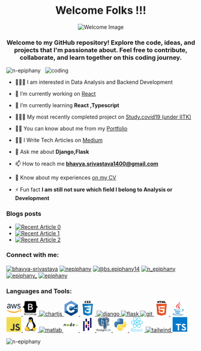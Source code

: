 <h1 align="center">Welcome Folks !!!</h1>
<p align="center">
  <img src="https://drive.google.com/file/d/18YuZwJKZgZBu3fbBeIbhjddl4tGrAZ5y" alt="Welcome Image" width="100%" height="20%">
</p><h3 align="center">Welcome to my GitHub repository! Explore the code, ideas, and projects that I'm passionate about. Feel free to contribute, collaborate, and learn together on this coding journey.</h3>
<img align="right" alt="coding" width="400" src="https://media.giphy.com/media/L1R1tvI9svkIWwpVYr/giphy.gif">
<p align="left"> <img src="https://komarev.com/ghpvc/?username=n-epiphany&label=Profile%20views&color=0e75b6&style=flat" alt="n-epiphany" /> </p>

- 👩🏻‍💻 I am interested in Data Analysis and Backend Development 
- 🔭 I’m currently working on [React](https://github.com/N-epiphany/Search)

- 🌱 I’m currently learning **React ,Typescript**

- 👩🏻‍💻 My most recently completed project on [Study.covid19 (under IITK)](https://studycovid19.in/)

- 👨‍💻 You can know about me from my [Portfolio](https://n-epiphany.github.io/EpiphanyPortfolio/)

- ✍🏻 I Write Tech Articles on [Medium](https://medium.com/@bs.epiphany14)

- 💬 Ask me about **Django,Flask**

- 📫 How to reach me **bhavya.srivastava1400@gmail.com**

- 📄 Know about my experiences [on my CV](https://drive.google.com/file/d/1v3l_ispfi6jdnOYl8dEM-AgyaZDgsOu5/view)

- ⚡ Fun fact **I am still not sure which field I belong to Analysis or Development**

### Blogs posts
- <a target="_blank" href="https://github-readme-medium-recent-article.vercel.app/medium/@bs.epiphany14/0"><img src="https://github-readme-medium-recent-article.vercel.app/medium/@bs.epiphany14/0" alt="Recent Article 0"></a>
- <a target="_blank" href="https://github-readme-medium-recent-article.vercel.app/medium/@bs.epiphany14/1"><img src="https://github-readme-medium-recent-article.vercel.app/medium/@bs.epiphany14/1" alt="Recent Article 1"></a>
- <a target="_blank" href="https://github-readme-medium-recent-article.vercel.app/medium/@bs.epiphany14/2"><img src="https://github-readme-medium-recent-article.vercel.app/medium/@bs.epiphany14/2" alt="Recent Article 2"></a> <br>


<h3 align="left">Connect with me:</h3>
<p align="left">
<a href="https://codepen.io/bhavya-srivastava" target="blank"><img align="center" src="https://raw.githubusercontent.com/rahuldkjain/github-profile-readme-generator/master/src/images/icons/Social/codepen.svg" alt="bhavya-srivastava" height="30" width="40" /></a>
<a href="https://linkedin.com/in/nepiphany" target="blank"><img align="center" src="https://raw.githubusercontent.com/rahuldkjain/github-profile-readme-generator/master/src/images/icons/Social/linked-in-alt.svg" alt="nepiphany" height="30" width="40" /></a>
<a href="https://medium.com/@bs.epiphany14" target="blank"><img align="center" src="https://raw.githubusercontent.com/rahuldkjain/github-profile-readme-generator/master/src/images/icons/Social/medium.svg" alt="@bs.epiphany14" height="30" width="40" /></a>
<a href="https://codeforces.com/profile/n_epiphany" target="blank"><img align="center" src="https://raw.githubusercontent.com/rahuldkjain/github-profile-readme-generator/master/src/images/icons/Social/codeforces.svg" alt="n_epiphany" height="30" width="40" /></a>
<a href="https://www.leetcode.com/epiphany_" target="blank"><img align="center" src="https://raw.githubusercontent.com/rahuldkjain/github-profile-readme-generator/master/src/images/icons/Social/leet-code.svg" alt="epiphany_" height="30" width="40" /></a>
<a href="https://auth.geeksforgeeks.org/user/epiphany" target="blank"><img align="center" src="https://raw.githubusercontent.com/rahuldkjain/github-profile-readme-generator/master/src/images/icons/Social/geeks-for-geeks.svg" alt="epiphany" height="30" width="40" /></a>
</p>

<h3 align="left">Languages and Tools:</h3>
<p align="left"> <a href="https://aws.amazon.com" target="_blank" rel="noreferrer"> <img src="https://raw.githubusercontent.com/devicons/devicon/master/icons/amazonwebservices/amazonwebservices-original-wordmark.svg" alt="aws" width="40" height="40"/> </a> <a href="https://getbootstrap.com" target="_blank" rel="noreferrer"> <img src="https://raw.githubusercontent.com/devicons/devicon/master/icons/bootstrap/bootstrap-plain-wordmark.svg" alt="bootstrap" width="40" height="40"/> </a> <a href="https://www.chartjs.org" target="_blank" rel="noreferrer"> <img src="https://www.chartjs.org/media/logo-title.svg" alt="chartjs" width="40" height="40"/> </a> <a href="https://www.w3schools.com/cpp/" target="_blank" rel="noreferrer"> <img src="https://raw.githubusercontent.com/devicons/devicon/master/icons/cplusplus/cplusplus-original.svg" alt="cplusplus" width="40" height="40"/> </a> <a href="https://www.w3schools.com/css/" target="_blank" rel="noreferrer"> <img src="https://raw.githubusercontent.com/devicons/devicon/master/icons/css3/css3-original-wordmark.svg" alt="css3" width="40" height="40"/> </a> <a href="https://www.djangoproject.com/" target="_blank" rel="noreferrer"> <img src="https://cdn.worldvectorlogo.com/logos/django.svg" alt="django" width="40" height="40"/> </a> <a href="https://flask.palletsprojects.com/" target="_blank" rel="noreferrer"> <img src="https://www.vectorlogo.zone/logos/pocoo_flask/pocoo_flask-icon.svg" alt="flask" width="40" height="40"/> </a> <a href="https://git-scm.com/" target="_blank" rel="noreferrer"> <img src="https://www.vectorlogo.zone/logos/git-scm/git-scm-icon.svg" alt="git" width="40" height="40"/> </a> <a href="https://www.w3.org/html/" target="_blank" rel="noreferrer"> <img src="https://raw.githubusercontent.com/devicons/devicon/master/icons/html5/html5-original-wordmark.svg" alt="html5" width="40" height="40"/> </a> <a href="https://www.java.com" target="_blank" rel="noreferrer"> <img src="https://raw.githubusercontent.com/devicons/devicon/master/icons/java/java-original.svg" alt="java" width="40" height="40"/> </a> <a href="https://developer.mozilla.org/en-US/docs/Web/JavaScript" target="_blank" rel="noreferrer"> <img src="https://raw.githubusercontent.com/devicons/devicon/master/icons/javascript/javascript-original.svg" alt="javascript" width="40" height="40"/> </a> <a href="https://www.linux.org/" target="_blank" rel="noreferrer"> <img src="https://raw.githubusercontent.com/devicons/devicon/master/icons/linux/linux-original.svg" alt="linux" width="40" height="40"/> </a> <a href="https://www.mathworks.com/" target="_blank" rel="noreferrer"> <img src="https://upload.wikimedia.org/wikipedia/commons/2/21/Matlab_Logo.png" alt="matlab" width="40" height="40"/> </a> <a href="https://nodejs.org" target="_blank" rel="noreferrer"> <img src="https://raw.githubusercontent.com/devicons/devicon/master/icons/nodejs/nodejs-original-wordmark.svg" alt="nodejs" width="40" height="40"/> </a> <a href="https://pandas.pydata.org/" target="_blank" rel="noreferrer"> <img src="https://raw.githubusercontent.com/devicons/devicon/2ae2a900d2f041da66e950e4d48052658d850630/icons/pandas/pandas-original.svg" alt="pandas" width="40" height="40"/> </a> <a href="https://www.postgresql.org" target="_blank" rel="noreferrer"> <img src="https://raw.githubusercontent.com/devicons/devicon/master/icons/postgresql/postgresql-original-wordmark.svg" alt="postgresql" width="40" height="40"/> </a> <a href="https://www.python.org" target="_blank" rel="noreferrer"> <img src="https://raw.githubusercontent.com/devicons/devicon/master/icons/python/python-original.svg" alt="python" width="40" height="40"/> </a> <a href="https://reactjs.org/" target="_blank" rel="noreferrer"> <img src="https://raw.githubusercontent.com/devicons/devicon/master/icons/react/react-original-wordmark.svg" alt="react" width="40" height="40"/> </a> <a href="https://tailwindcss.com/" target="_blank" rel="noreferrer"> <img src="https://www.vectorlogo.zone/logos/tailwindcss/tailwindcss-icon.svg" alt="tailwind" width="40" height="40"/> </a> <a href="https://www.typescriptlang.org/" target="_blank" rel="noreferrer"> <img src="https://raw.githubusercontent.com/devicons/devicon/master/icons/typescript/typescript-original.svg" alt="typescript" width="40" height="40"/> </a> </p>

<p><img align="left" theme="black" src="https://github-readme-stats.vercel.app/api/top-langs?username=n-epiphany&show_icons=true&locale=en&layout=compact" alt="n-epiphany" /></p>

